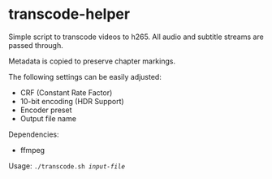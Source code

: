 # transcode-helper

Simple script to transcode videos to h265.
All audio and subtitle streams are passed through.

Metadata is copied to preserve chapter markings.

The following settings can be easily adjusted:
- CRF (Constant Rate Factor)
- 10-bit encoding (HDR Support)
- Encoder preset
- Output file name

Dependencies: 
- ffmpeg

Usage: <code>./transcode.sh <i>input-file</i></code>
